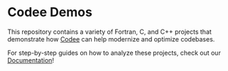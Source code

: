 # Codee Demos

This repository contains a variety of Fortran, C, and C++ projects that
demonstrate how [Codee](https://www.codee.com/) can help modernize and optimize
codebases.

For step-by-step guides on how to analyze these projects, check out our
[Documentation](https://docs.codee.com/guides)!
